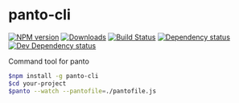 # panto-cli
[![NPM version][npm-image]][npm-url] [![Downloads][downloads-image]][npm-url] [![Build Status][travis-image]][travis-url] [![Dependency status][david-dm-image]][david-dm-url] [![Dev Dependency status][david-dm-dev-image]][david-dm-dev-url]

Command tool for panto

```sh
$npm install -g panto-cli
$cd your-project
$panto --watch --pantofile=./pantofile.js
```

[npm-url]: https://npmjs.org/package/panto-cli
[downloads-image]: http://img.shields.io/npm/dm/panto-cli.svg
[npm-image]: http://img.shields.io/npm/v/panto-cli.svg
[travis-url]: https://travis-ci.org/pantojs/panto-cli
[travis-image]: http://img.shields.io/travis/pantojs/panto-cli.svg
[david-dm-url]:https://david-dm.org/pantojs/panto-cli
[david-dm-image]:https://david-dm.org/pantojs/panto-cli.svg
[david-dm-dev-url]:https://david-dm.org/pantojs/panto-cli#type=dev
[david-dm-dev-image]:https://david-dm.org/pantojs/panto-cli/dev-status.svg